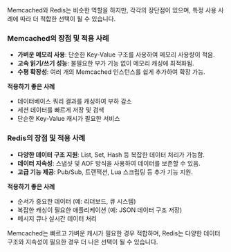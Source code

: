 Memcached와 Redis는 비슷한 역할을 하지만, 각각의 장단점이 있으며, 특정 사용 사례에 따라 더 적합한 선택이 될 수 있습니다.

### Memcached의 장점 및 적용 사례

- **가벼운 메모리 사용**: 단순한 Key-Value 구조를 사용하여 메모리 사용량이 적음.
- **고속 읽기/쓰기 성능**: 불필요한 부가 기능 없이 메모리 캐싱에 최적화됨.
- **수평 확장성**: 여러 개의 Memcached 인스턴스를 쉽게 추가하여 확장 가능.

**적용하기 좋은 사례**

- 데이터베이스 쿼리 결과를 캐싱하여 부하 감소
- 세션 데이터를 빠르게 저장 및 검색
- 단순한 Key-Value 캐시가 필요한 서비스

### Redis의 장점 및 적용 사례

- **다양한 데이터 구조 지원**: List, Set, Hash 등 복잡한 데이터 처리가 가능함.
- **데이터 지속성**: 스냅샷 및 AOF 방식을 사용하여 데이터를 보존할 수 있음.
- **고급 기능 제공**: Pub/Sub, 트랜잭션, Lua 스크립팅 등 추가 기능 지원.

**적용하기 좋은 사례**

- 순서가 중요한 데이터 (예: 리더보드, 큐 시스템)
- 복잡한 캐싱이 필요한 애플리케이션 (예: JSON 데이터 구조 저장)
- 메시지 큐나 실시간 데이터 처리

Memcached는 빠르고 가벼운 캐시가 필요한 경우 적합하며, Redis는 다양한 데이터 구조와 지속성이 필요한 경우 더 나은 선택이 될 수 있습니다.